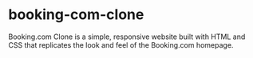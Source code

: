 # booking-com-clone
Booking.com Clone is a simple, responsive website built with HTML and CSS that replicates the look and feel of the Booking.com homepage.

